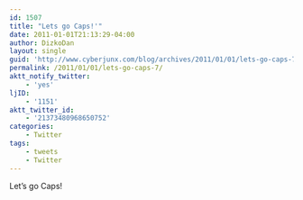 ```yaml
---
id: 1507
title: "Lets go Caps!'"
date: 2011-01-01T21:13:29-04:00
author: DizkoDan
layout: single
guid: 'http://www.cyberjunx.com/blog/archives/2011/01/01/lets-go-caps-7/'
permalink: /2011/01/01/lets-go-caps-7/
aktt_notify_twitter:
    - 'yes'
ljID:
    - '1151'
aktt_twitter_id:
    - '21373480968650752'
categories:
    - Twitter
tags:
    - tweets
    - Twitter
---
```


Let’s go Caps!